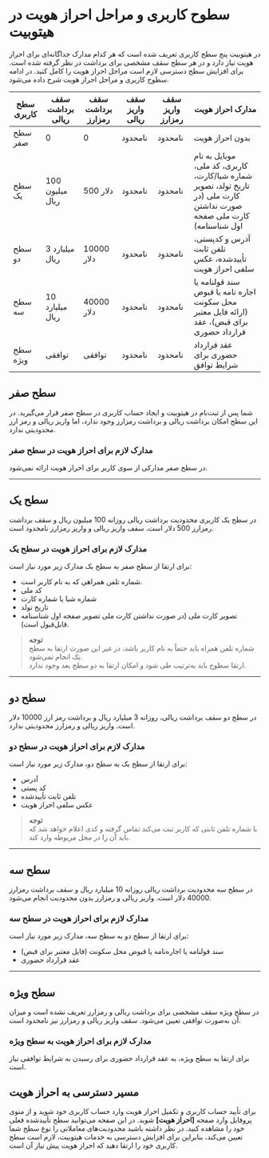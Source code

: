 # سطوح کاربری و مراحل احراز هویت در هیتوبیت
در هیتوبیت پنج سطح کاربری تعریف شده است که هر کدام مدارک جداگانه‌ای برای احراز هویت نیاز دارد و در هر سطح سقف مشخصی برای برداشت در نظر گرفته شده است. برای افزایش سطح دسترسی لازم است مراحل احراز هویت را کامل کنید. در ادامه سطوح کاربری و مراحل احراز هویت شرح داده می‌شود.<br>

|سطح کاربری| سقف برداشت ریالی |سقف برداشت رمزارز| سقف واریز ریالی | سقف واریز رمزارز | مدارک احراز هویت|
|----|----|----|----|----|----|
|سطح صفر|0|0|نامحدود|نامحدود| بدون احراز هویت|
|سطح یک|100 میلیون ریال|500 دلار|نامحدود|نامحدود|موبایل به نام کاربری، کد ملی، شماره شبا/کارت، تاریخ تولد، تصویر کارت ملی (در صورت نداشتن کارت ملی صفحه اول شناسنامه) 
|سطح دو|3 میلیارد ریال|10000 دلار|نامحدود|نامحدود|آدرس و کدپستی، تلفن ثابت تأییدشده، عکس سلفی احراز هویت|
|سطح سه|10 میلیارد ریال|40000 دلار|نامحدود|نامحدود|سند قولنامه یا اجاره نامه  یا قبوض محل سکونت (ارائه فایل معتبر برای قبض)، عقد قرارداد حضوری|
|سطح ویژه|توافقی|توافقی|نامحدود|نامحدود|عقد قرارداد حضوری برای شرایط توافق|

## سطح صفر
شما پس از ثبت‌نام در هیتوبیت و ایجاد حساب کاربری در سطح صفر قرار می‌گیرید. در این سطح امکان برداشت ریالی و برداشت رمزارز وجود ندارد، اما واریز ریالی و رمز ارز محدودیتی ندارد.<br>
### مدارک لازم برای احراز هویت در سطح صفر
در سطح صفر مدارکی از سوی کاربر برای احراز هویت ارائه نمی‌شود.
***
## سطح یک
در سطح یک کاربری محدودیت برداشت ریالی روزانه 100 میلیون ریال و سقف برداشت رمزارز 500 دلار است. سقف واریز ریالی و واریز رمزارز نامحدود است.<br>
### مدارک لازم برای احراز هویت در سطح یک
برای ارتقا از سطح صفر به سطح یک مدارک زیر مورد نیاز است:
-	شماره تلفن همراهی که به نام کاربر است.
- کد ملی
- شماره شبا یا شماره کارت
- تاریخ تولد
- تصویر کارت ملی (در صورت نداشتن کارت ملی تصویر صفحه اول شناسنامه قابل‌قبول است).<br>
>**توجه**<br>
شماره تلفن همراه باید حتماً به نام کاربر باشد، در غیر این صورت ارتقا به سطح یک انجام نمی‌شود.<br>
ارتقا سطوح باید به‌ترتیب طی شود و امکان ارتقا به دو سطح بعد وجود ندارد.
***
## سطح دو
در سطح دو سقف برداشت ریالی، روزانه 3 میلیارد ریال و برداشت رمز ارز 10000 دلار است. واریز ریالی و رمزارز محدودیتی ندارد.<br>
### مدارک لازم برای احراز هویت در سطح دو
برای ارتقا از سطح یک به سطح دو، مدارک زیر مورد نیاز است:
- آدرس
- کد پستی
- تلفن ثابت تأییدشده
- عکس سلفی احراز هویت<br>
>**توجه**<br>
با شماره تلفن ثابتی که کاربر ثبت می‌کند تماس گرفته و کدی اعلام خواهد شد که باید آن را در محل مربوطه وارد کند.
***
## سطح سه
در سطح سه محدودیت برداشت ریالی روزانه 10 میلیارد ریال و سقف برداشت رمزارز 40000 دلار است. واریز ریالی و رمزارز بدون محدودیت انجام می‌شود.<br>
### مدارک لازم برای احراز هویت در سطح سه
برای ارتقا از سطح دو به سطح سه، مدارک زیر مورد نیاز است:
- سند قولنامه یا اجاره‌نامه یا قبوض محل سکونت (فایل معتبر برای قبض)
- عقد قرارداد حضوری
***
## سطح ویژه
در سطح ویژه سقف مشخصی برای برداشت ریالی و رمزارز تعریف نشده است و میزان آن به‌صورت توافقی تعیین می‌شود. سقف واریز ریالی و رمزارز نیز نامحدود است.<br>
### مدارک لازم برای احراز هویت به سطح ویژه
برای ارتقا به سطح ویژه، به عقد قرارداد حضوری برای رسیدن به شرایط توافقی نیاز است.<br>
## مسیر دسترسی به احراز هویت
برای تأیید حساب کاربری و تکمیل احراز هویت وارد حساب کاربری خود شوید و از منوی پروفایل وارد صفحه **[احراز هویت]** شوید. در این صفحه می‌توانید سطح تأییدشده فعلی خود را مشاهده کنید. در نظر داشته باشید محدودیت‌های معاملاتی را نوع سطح شما تعیین می‌کند، بنابراین برای افزایش دسترسی به خدمات هیتوبیت، لازم است سطح کاربری خود را ارتقا دهید که احراز هویت پیش نیاز آن است.

